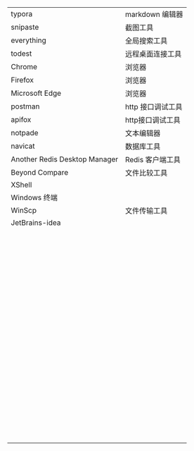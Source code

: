 |                               |                   |
| ----------------------------- | ----------------- |
| typora                        | markdown 编辑器   |
| snipaste                      | 截图工具          |
| everything                    | 全局搜索工具      |
| todest                        | 远程桌面连接工具  |
| Chrome                        | 浏览器            |
| Firefox                       | 浏览器            |
| Microsoft Edge                | 浏览器            |
| postman                       | http 接口调试工具 |
| apifox                        | http接口调试工具  |
| notpade                       | 文本编辑器        |
| navicat                       | 数据库工具        |
| Another Redis Desktop Manager | Redis 客户端工具  |
| Beyond Compare                | 文件比较工具      |
| XShell                        |                   |
| Windows 终端                  |                   |
| WinScp                        | 文件传输工具      |
| JetBrains-idea                |                   |
|                               |                   |
|                               |                   |
|                               |                   |
|                               |                   |
|                               |                   |
|                               |                   |
|                               |                   |
|                               |                   |
|                               |                   |
|                               |                   |
|                               |                   |
|                               |                   |
|                               |                   |
|                               |                   |
|                               |                   |
|                               |                   |
|                               |                   |
|                               |                   |
|                               |                   |
|                               |                   |
|                               |                   |
|                               |                   |
|                               |                   |
|                               |                   |
|                               |                   |
|                               |                   |
|                               |                   |
|                               |                   |
|                               |                   |
|                               |                   |
|                               |                   |
|                               |                   |
|                               |                   |
|                               |                   |
|                               |                   |
|                               |                   |
|                               |                   |
|                               |                   |
|                               |                   |
|                               |                   |
|                               |                   |
|                               |                   |
|                               |                   |
|                               |                   |
|                               |                   |
|                               |                   |
|                               |                   |
|                               |                   |
|                               |                   |
|                               |                   |
|                               |                   |
|                               |                   |
|                               |                   |
|                               |                   |
|                               |                   |
|                               |                   |
|                               |                   |
|                               |                   |
|                               |                   |
|                               |                   |
|                               |                   |
|                               |                   |
|                               |                   |
|                               |                   |
|                               |                   |
|                               |                   |
|                               |                   |
|                               |                   |
|                               |                   |
|                               |                   |
|                               |                   |
|                               |                   |
|                               |                   |
|                               |                   |
|                               |                   |
|                               |                   |
|                               |                   |
|                               |                   |
|                               |                   |
|                               |                   |
|                               |                   |

